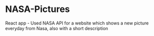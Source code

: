 # NASA-Pictures
React app - Used NASA API for a website which shows a new picture everyday from Nasa, also with a short description
